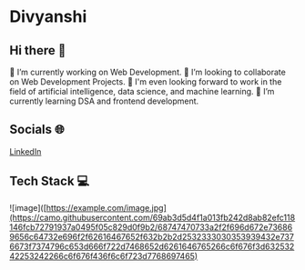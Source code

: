 # Divyanshi
## Hi there 👋
🔭 I’m currently working on Web Development.
👯 I’m looking to collaborate on Web Development Projects.
🤖 I'm even looking forward to work in the field of artificial intelligence, data science, and machine learning.
🌱 I’m currently learning DSA and frontend development.

## Socials 🌐
[LinkedIn](https://www.linkedin.com/in/divyanshi-singh-7a28b525a/)

## Tech Stack 💻 
![image]([https://example.com/image.jpg](https://camo.githubusercontent.com/69ab3d5d4f1a013fb242d8ab82efc118146fcb72791937a0495f05c829d0f9b2/68747470733a2f2f696d672e736869656c64732e696f2f62616467652f632b2b2d2532333030353939432e7376673f7374796c653d666f722d7468652d6261646765266c6f676f3d63253242253242266c6f676f436f6c6f723d7768697465)

